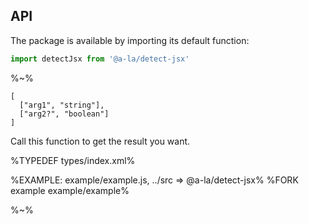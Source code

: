 ## API

The package is available by importing its default function:

```js
import detectJsx from '@a-la/detect-jsx'
```

%~%

```## detectJsx
[
  ["arg1", "string"],
  ["arg2?", "boolean"]
]
```

Call this function to get the result you want.

%TYPEDEF types/index.xml%

%EXAMPLE: example/example.js, ../src => @a-la/detect-jsx%
%FORK example example/example%

%~%